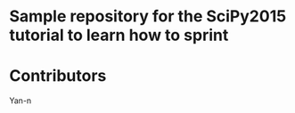 Sample repository for the SciPy2015 tutorial to learn how to sprint
====================================================================

Contributors
============
Yan-n
